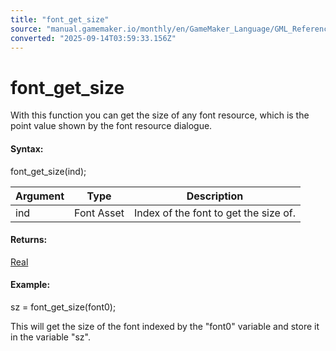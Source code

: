 ```yaml
---
title: "font_get_size"
source: "manual.gamemaker.io/monthly/en/GameMaker_Language/GML_Reference/Asset_Management/Fonts/font_get_size.htm"
converted: "2025-09-14T03:59:33.156Z"
---
```


# font\_get\_size

With this function you can get the size of any font resource, which is the point value shown by the font resource dialogue.

#### Syntax:

font\_get\_size(ind);

| Argument | Type | Description |
| --- | --- | --- |
| ind | Font Asset | Index of the font to get the size of. |

#### Returns:

[Real](../../../GML_Overview/Data_Types.md)

#### Example:

sz = font\_get\_size(font0);

This will get the size of the font indexed by the "font0" variable and store it in the variable "sz".